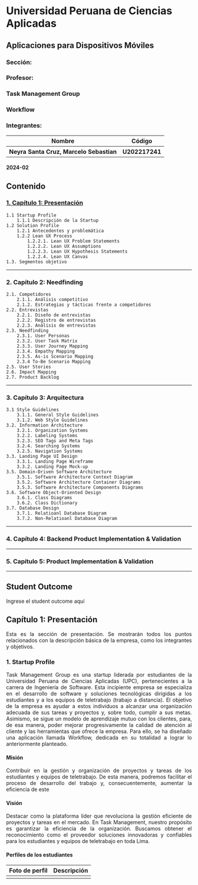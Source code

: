 <div style="align: center">
    <h1> Universidad Peruana de Ciencias Aplicadas </h1>
    <h2> Aplicaciones para Dispositivos Móviles</h2>
    <h3>Sección: </h3>
    <h3>Profesor: </h3>
    <h3>Task Management Group</h3>
    <h3>Workflow</h3>
    <h3>Integrantes:</h3>
    <table>
        <tr>
            <th> Nombre </th>
            <th> Código </th>
        </tr>
        <tr>
            <th> Neyra Santa Cruz, Marcelo Sebastian </th>
            <th> U202217241 </th>
        </tr>
    </table>
    <h4> 2024-02 </h4>
</div>

## Contenido

### [1. Capítulo 1: Presentación](#cap1)
    1.1 Startup Profile
        1.1.1 Descripción de la Startup
    1.2 Solution Profile
        1.2.1 Antecedentes y problemática
        1.2.2 Lean UX Process
            1.2.2.1. Lean UX Problem Statements
            1.2.2.2. Lean UX Assumptions
            1.2.2.3. Lean UX Hypothesis Statements
            1.2.2.4. Lean UX Canvas
    1.3. Segmentos objetivo
---
### 2. Capítulo 2: Needfinding
    2.1. Competidores
        2.1.1. Análisis competitivo
        2.1.2. Estrategias y tácticas frente a competidores
    2.2. Entrevistas
        2.2.1. Diseño de entrevistas
        2.2.2. Registro de entrevistas
        2.2.3. Análisis de entrevistas
    2.3. Needfinding
        2.3.1. User Personas
        2.3.2. User Task Matrix
        2.3.3. User Journey Mapping
        2.3.4. Empathy Mapping
        2.3.5. As-is Scenario Mapping
        2.3.4 To-Be Scenario Mapping
    2.5. User Stories
    2.6. Impact Mapping
    2.7. Product Backlog
---
### 3. Capítulo 3: Arquitectura

    3.1 Style Guidelines
        3.1.1. General Style Guidelines
        3.1.2. Web Style Guidelines
    3.2. Information Architecture
        3.2.1. Organization Systems
        3.2.2. Labeling Systems
        3.2.3. SEO Tags and Meta Tags
        3.2.4. Searching Systems
        3.2.5. Navigation Systems
    3.3. Landing Page UI Design
        3.3.1. Landing Page Wireframe
        3.3.2. Landing Page Mock-up
    3.5. Domain-Driven Software Architecture
        3.5.1. Software Architecture Context Diagram
        3.5.2. Software Architecture Container Diagrams
        3.5.3. Software Architecture Components Diagrams
    3.6. Software Object-Oriented Design
        3.6.1. Class Diagrams
        3.6.2. Class Dictionary
    3.7. Database Design
        3.7.1. Relatioanl Database Diagram
        3.7.2. Non-Relatioanl Database Diagram
---
### 4. Capítulo 4: Backend Product Implementation & Validation

---
### 5. Capítulo 5: Product Implementation & Validation

---
## Student Outcome
Ingrese el student outcome aquí

## <a name="cap1"></a>Capítulo 1: Presentación
<p style="text-align: justify">
Esta es la sección de presentación. Se mostrarán todos los puntos relacionados con la descripción básica de la empresa, como los integrantes y objetivos.
</p>

### 1. Startup Profile
<p style="text-align: justify">
Task Management Group es una startup liderada por estudiantes de la Universidad Peruana de Ciencias Aplicadas (UPC), pertenecientes a la carrera de Ingeniería de Software. Esta incipiente empresa se especializa en el desarrollo de software y soluciones tecnológicas dirigidas a los estudiantes y a los equipos de teletrabajo (trabajo a distancia). El objetivo de la empresa es ayudar a estos individuos a alcanzar una organización adecuada de sus tareas y proyectos y, sobre todo, cumplir a sus metas. Asimismo, se sigue un modelo de aprendizaje mutuo con los clientes, para, de esa manera, poder mejorar progresivamente la calidad de atención al cliente y las herramientas que ofrece la empresa. Para ello, se ha diseñado una aplicación llamada Workflow, dedicada en su totalidad a lograr lo anteriormente planteado.
</p>

#### Misión
<p style="text-align: justify">
    Contribuir en la gestión y organización de proyectos y tareas de los estudiantes y equipos de teletrabajo. De esta manera, podremos facilitar el proceso de desarrollo del trabajo y, consecuentemente, aumentar la eficiencia de este
</p>

#### Visión
<p style="text-align: justify">
    Destacar como la plataforma líder que revoluciona la gestión eficiente de proyectos y tareas en el mercado. En Task Management, nuestro propósito es garantizar la eficiencia de la organización. Buscamos obtener el reconocimiento como el proveedor soluciones innovadoras y confiables para los estudiantes y equipos de teletrabajo en toda Lima.
</p>

#### Perfiles de los estudiantes
| Foto de perfil | Descripción |
|      ---       |     ---     |
|                |             |

